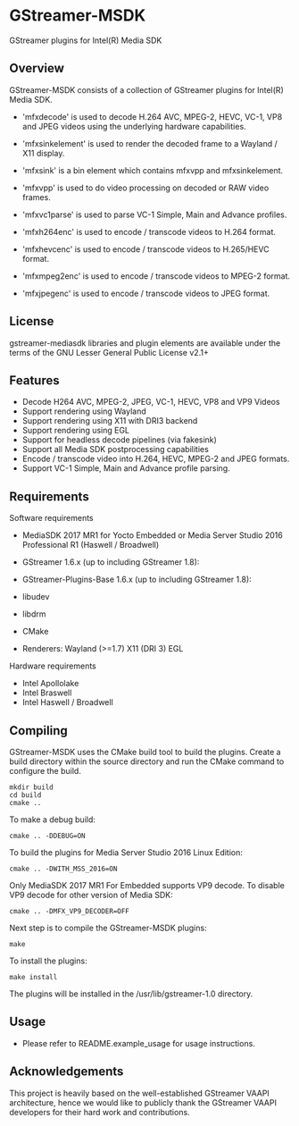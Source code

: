 

GStreamer-MSDK
==============
  GStreamer plugins for Intel(R) Media SDK


Overview
--------

GStreamer-MSDK consists of a collection of GStreamer plugins for
Intel(R) Media SDK.

  * 'mfxdecode' is used to decode H.264 AVC, MPEG-2, HEVC, VC-1, VP8 and
    JPEG videos using the underlying hardware capabilities. 

  * 'mfxsinkelement' is used to render the decoded frame to a Wayland / X11
    display.

  * 'mfxsink' is a bin element which contains mfxvpp and mfxsinkelement.

  * 'mfxvpp' is used to do video processing on decoded or RAW video frames.

  * 'mfxvc1parse' is used to parse VC-1 Simple, Main and Advance profiles.

  * 'mfxh264enc' is used to encode / transcode videos to H.264 format.
  
  * 'mfxhevcenc' is used to encode / transcode videos to H.265/HEVC format.

  * 'mfxmpeg2enc' is used to encode / transcode videos to MPEG-2 format.
  
  * 'mfxjpegenc' is used to encode / transcode videos to JPEG format.

License
-------

gstreamer-mediasdk libraries and plugin elements are available
under the terms of the GNU Lesser General Public License v2.1+


Features
--------

 - Decode H264 AVC, MPEG-2, JPEG, VC-1, HEVC, VP8 and VP9 Videos
 - Support rendering using Wayland
 - Support rendering using X11 with DRI3 backend
 - Support rendering using EGL
 - Support for headless decode pipelines (via fakesink)
 - Support all Media SDK postprocessing capabilities
 - Encode / transcode video into H.264, HEVC, MPEG-2 and JPEG formats.
 - Support VC-1 Simple, Main and Advance profile parsing.


Requirements
------------

Software requirements

  * MediaSDK 2017 MR1 for Yocto Embedded or
    Media Server Studio 2016 Professional R1 (Haswell / Broadwell)
  * GStreamer 1.6.x (up to including GStreamer 1.8):
  * GStreamer-Plugins-Base 1.6.x (up to including GStreamer 1.8):
  * libudev
  * libdrm
  * CMake
  
  * Renderers:
      Wayland (>=1.7)
      X11 (DRI 3)
      EGL

Hardware requirements

  * Intel Apollolake
  * Intel Braswell
  * Intel Haswell / Broadwell

Compiling
---------

GStreamer-MSDK uses the CMake build tool to build the plugins.
Create a build directory within the source directory and run the CMake
command to configure the build.

	mkdir build
	cd build
	cmake ..

To make a debug build:

	cmake .. -DDEBUG=ON
		

To build the plugins for Media Server Studio 2016 Linux Edition:

	cmake .. -DWITH_MSS_2016=ON
		

Only MediaSDK 2017 MR1 For Embedded supports VP9 decode. To disable VP9 decode
for other version of Media SDK:

	cmake .. -DMFX_VP9_DECODER=OFF


Next step is to compile the GStreamer-MSDK plugins:

	make

To install the plugins:

	make install

The plugins will be installed in the /usr/lib/gstreamer-1.0 directory.


Usage
-----

 - Please refer to README.example_usage for usage instructions.


Acknowledgements
----------------

This project is heavily based on the well-established GStreamer VAAPI architecture, hence we would like to publicly thank the GStreamer VAAPI developers for their hard work and contributions.

